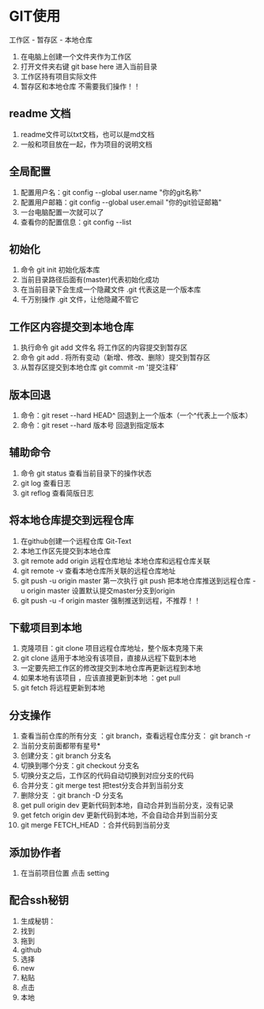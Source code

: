 
# GIT使用

工作区 - 暂存区 - 本地仓库

1. 在电脑上创建一个文件夹作为工作区
2. 打开文件夹右键 git base here 进入当前目录
3. 工作区持有项目实际文件
4. 暂存区和本地仓库 不需要我们操作！！

## readme 文档
1. readme文件可以txt文档，也可以是md文档
2. 一般和项目放在一起，作为项目的说明文档

## 全局配置
1. 配置用户名：git config --global user.name "你的git名称"
2. 配置用户邮箱：git config --global user.email "你的git验证邮箱"
3. 一台电脑配置一次就可以了
4. 查看你的配置信息：git config --list

## 初始化
1. 命令 git init 初始化版本库
2. 当前目录路径后面有(master)代表初始化成功
3. 在当前目录下会生成一个隐藏文件 .git 代表这是一个版本库
4. 千万别操作 .git 文件，让他隐藏不管它

## 工作区内容提交到本地仓库
1. 执行命令 git add 文件名 将工作区的内容提交到暂存区
2. 命令 git add . 将所有变动（新增、修改、删除）提交到暂存区
3. 从暂存区提交到本地仓库 git commit -m '提交注释'

## 版本回退
1. 命令：git reset --hard HEAD^  回退到上一个版本（一个^代表上一个版本）
2. 命令：git reset --hard 版本号  回退到指定版本

## 辅助命令
1. 命令 git status 查看当前目录下的操作状态
2. git log 查看日志
3. git reflog 查看简版日志

## 将本地仓库提交到远程仓库
1. 在github创建一个远程仓库 Git-Text
2. 本地工作区先提交到本地仓库
3. git remote add origin 远程仓库地址  本地仓库和远程仓库关联
4. git remote -v  查看本地仓库所关联的远程仓库地址
5. git push -u origin master  第一次执行
  git push 把本地仓库推送到远程仓库
  -u origin master 设置默认提交master分支到origin
6. git push -u -f origin master 强制推送到远程，不推荐！！



## 下载项目到本地
1. 克隆项目：git clone 项目远程仓库地址，整个版本克隆下来
2. git clone 适用于本地没有该项目，直接从远程下载到本地
3. 一定要先把工作区的修改提交到本地仓库再更新远程到本地
4. 如果本地有该项目 ，应该直接更新到本地 ：get pull
5. git fetch 将远程更新到本地



## 分支操作
1. 查看当前仓库的所有分支 ：git branch，查看远程仓库分支： git branch -r
2. 当前分支前面都带有星号*
3. 创建分支：git branch 分支名
4. 切换到哪个分支：git checkout 分支名  
5. 切换分支之后，工作区的代码自动切换到对应分支的代码
6. 合并分支：git merge test 把test分支合并到当前分支
7. 删除分支 ：git branch -D 分支名
8. get pull origin dev 更新代码到本地，自动合并到当前分支，没有记录
9. get fetch origin dev 更新代码到本地，不会自动合并到当前分支
10. git merge FETCH_HEAD ：合并代码到当前分支


## 添加协作者
1. 在当前项目位置 点击 setting


## 配合ssh秘钥
1. 生成秘钥：
2. 找到
3. 拖到
4. github
5. 选择
6. new
7. 粘贴
8. 点击
9. 本地
